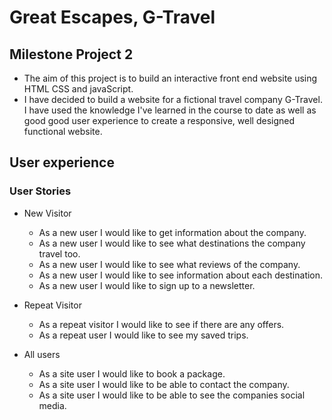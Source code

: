 # Great Escapes, G-Travel

## Milestone Project 2

- The aim of this project is to build an interactive front end website using HTML CSS and javaScript. 
- I have decided to build a website for a fictional travel company G-Travel. I have used the knowledge I've learned in the course to date as well as good good user experience to create a responsive, well designed functional website.

## User experience

### User Stories

 - New Visitor
   - As a new user I would like to get information about the company.
   - As a new user I would like to see what destinations the company travel too.
   - As a new user I would like to see what reviews of the company.
   - As a new user I would like to see information about each destination.
   - As a new user I would like to sign up to a newsletter.

 - Repeat  Visitor
   - As a repeat visitor I would like to see if there are any offers.
   - As a repeat user I would like to see my saved trips.
  
 - All users
   - As a site user I would like to book a package.
   - As a site user I would like to be able to contact the company.
   - As a site user I would like to be able to see the companies social media.



